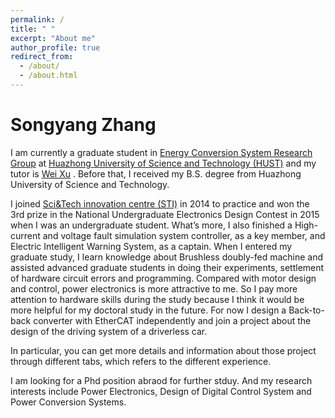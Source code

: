 ```yaml
---
permalink: /
title: " "
excerpt: "About me"
author_profile: true
redirect_from: 
  - /about/
  - /about.html
---
```


Songyang Zhang
=====
I am currently a graduate student in 
[Energy Conversion System Research Group](http://machinececs.seee.hust.edu.cn/ABOUT/Research_Group.htm)
at [Huazhong University of Science and Technology (HUST)](http://english.hust.edu.cn/) and my tutor is
[Wei Xu](http://machinececs.seee.hust.edu.cn/info/1037/1397.htm)
. Before that, I received my B.S. degree from Huazhong University of Science and Technology.

I joined 
[Sci&Tech innovation centre (STI)](http://sti.hust.edu.cn/)
in 2014 to practice and won the 3rd prize in the National Undergraduate Electronics Design Contest in 2015 when I was an undergraduate student. What’s more, I also finished a High-current and voltage fault simulation system controller, as a key member, and Electric Intelligent Warning System, as a captain. When I entered my graduate study, I learn knowledge about Brushless doubly-fed machine and assisted advanced graduate students in doing their experiments, settlement of hardware circuit errors and programming. Compared with motor design and control, power electronics is more attractive to me. So I pay more attention to hardware skills during the study because I think it would be more helpful for my doctoral study in the future. For now I design a Back-to-back converter with EtherCAT independently and join a project about the design of the driving system of a driverless car.

In particular, you can get more details and information about those project through different tabs, which refers to the different experience.

I am looking for a Phd position abraod for further stduy. And my research interests include Power Electronics, Design of Digital Control System and  Power Conversion Systems.
